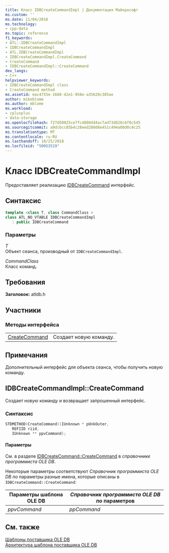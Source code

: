 ```yaml
---
title: Класс IDBCreateCommandImpl | Документация Майкрософт
ms.custom: ''
ms.date: 11/04/2016
ms.technology:
- cpp-data
ms.topic: reference
f1_keywords:
- ATL::IDBCreateCommandImpl
- IDBCreateCommandImpl
- ATL.IDBCreateCommandImpl
- IDBCreateCommandImpl.CreateCommand
- CreateCommand
- IDBCreateCommandImpl::CreateCommand
dev_langs:
- C++
helpviewer_keywords:
- IDBCreateCommandImpl class
- CreateCommand method
ms.assetid: eac4755e-1668-42e1-958e-a35620c385ae
author: mikeblome
ms.author: mblome
ms.workload:
- cplusplus
- data-storage
ms.openlocfilehash: 727d50025ce7fc4808444ac7ad73d828c6f0c545
ms.sourcegitcommit: a9dcbcc85b4c28eed280d8e451c494a00d8c4c25
ms.translationtype: MT
ms.contentlocale: ru-RU
ms.lasthandoff: 10/25/2018
ms.locfileid: "50053519"
---
```

# <a name="idbcreatecommandimpl-class"></a>Класс IDBCreateCommandImpl

Предоставляет реализацию [IDBCreateCommand](/previous-versions/windows/desktop/ms711625) интерфейс.

## <a name="syntax"></a>Синтаксис

```cpp
template <class T, class CommandClass >
class ATL_NO_VTABLE IDBCreateCommandImpl
   : public IDBCreateCommand
```

### <a name="parameters"></a>Параметры

*T*<br/>
Объект сеанса, производный от `IDBCreateCommandImpl`.

*CommandClass*<br/>
Класс команд.

## <a name="requirements"></a>Требования

**Заголовок:** atldb.h

## <a name="members"></a>Участники

### <a name="interface-methods"></a>Методы интерфейса

|||
|-|-|
|[CreateCommand](#createcommand)|Создает новую команду.|

## <a name="remarks"></a>Примечания

Дополнительный интерфейс для объекта сеанса, чтобы получить новую команду.

## <a name="createcommand"></a> IDBCreateCommandImpl::CreateCommand

Создает новую команду и возвращает запрошенный интерфейс.

### <a name="syntax"></a>Синтаксис

```cpp
STDMETHOD(CreateCommand)(IUnknown * pUnkOuter, 
   REFIID riid, 
   IUnknown ** ppvCommand);
```

#### <a name="parameters"></a>Параметры

См. в разделе [IDBCreateCommand::CreateCommand](/previous-versions/windows/desktop/ms709772) в *справочнике программиста OLE DB*.

Некоторые параметры соответствуют *Справочник программиста OLE DB по* параметры разные имена, которые описаны в `IDBCreateCommand::CreateCommand`:

|Параметры шаблона OLE DB|*Справочник программиста OLE DB по* параметров|
|--------------------------------|------------------------------------------------|
|*ppvCommand*|*ppCommand*|

## <a name="see-also"></a>См. также

[Шаблоны поставщика OLE DB](../../data/oledb/ole-db-provider-templates-cpp.md)<br/>
[Архитектура шаблона поставщика OLE DB](../../data/oledb/ole-db-provider-template-architecture.md)